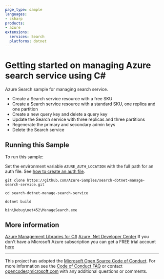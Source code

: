 ```yaml
---
page_type: sample
languages:
- csharp
products:
- azure
extensions:
  services: Search
  platforms: dotnet
---
```


# Getting started on managing Azure search service using C# #

 Azure Search sample for managing search service.
  - Create a Search service resource with a free SKU
  - Create a Search service resource with a standard SKU, one replica and one partition
  - Create a new query key and delete a query key
  - Update the Search service with three replicas and three partitions
  - Regenerate the primary and secondary admin keys
  - Delete the Search service


## Running this Sample ##

To run this sample:

Set the environment variable `AZURE_AUTH_LOCATION` with the full path for an auth file. See [how to create an auth file](https://github.com/Azure/azure-libraries-for-net/blob/master/AUTH.md).

    git clone https://github.com/Azure-Samples/search-dotnet-manage-search-service.git

    cd search-dotnet-manage-search-service

    dotnet build

    bin\Debug\net452\ManageSearch.exe

## More information ##

[Azure Management Libraries for C#](https://github.com/Azure/azure-sdk-for-net/tree/Fluent)
[Azure .Net Developer Center](https://azure.microsoft.com/en-us/develop/net/)
If you don't have a Microsoft Azure subscription you can get a FREE trial account [here](http://go.microsoft.com/fwlink/?LinkId=330212)

---

This project has adopted the [Microsoft Open Source Code of Conduct](https://opensource.microsoft.com/codeofconduct/). For more information see the [Code of Conduct FAQ](https://opensource.microsoft.com/codeofconduct/faq/) or contact [opencode@microsoft.com](mailto:opencode@microsoft.com) with any additional questions or comments.